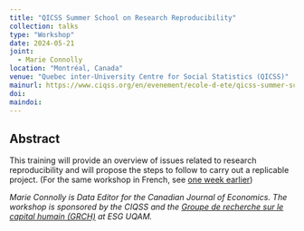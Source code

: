 ```yaml
---
title: "QICSS Summer School on Research Reproducibility"
collection: talks
type: "Workshop"
date: 2024-05-21
joint: 
  - Marie Connolly
location: "Montréal, Canada"
venue: "Quebec inter-University Centre for Social Statistics (QICSS)"
mainurl: https://www.ciqss.org/en/evenement/ecole-d-ete/qicss-summer-school-on-research-reproducibility
doi: 
maindoi: 
---
```


## Abstract

This training will provide an overview of issues related to research reproducibility and will propose the steps to follow to carry out a replicable project.  (For the same workshop in French, see [one week earlier](2024-05-14-montreal))


*Marie Connolly is Data Editor for the Canadian Journal of Economics. The workshop is sponsored by the CIQSS and the [Groupe de recherche sur le capital humain (GRCH)](https://grch.esg.uqam.ca/) at ESG UQAM.*